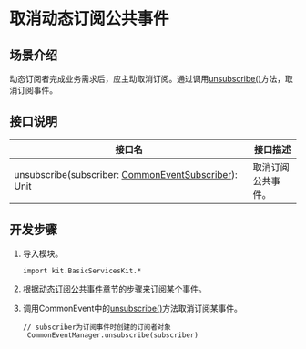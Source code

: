 # 取消动态订阅公共事件

## 场景介绍

动态订阅者完成业务需求后，应主动取消订阅。通过调用[unsubscribe()](../../../../API_Reference/source_zh_cn/apis/BasicServicesKit/cj-apis-common_event_manager.md#static-func-unsubscribecommoneventsubscriber)方法，取消订阅事件。

## 接口说明

| 接口名 | 接口描述 |
| -------- | -------- |
| unsubscribe(subscriber:&nbsp;[CommonEventSubscriber](../../../../API_Reference/source_zh_cn/apis/BasicServicesKit/cj-apis-common_event_manager.md#class-commoneventsubscriber)): Unit | 取消订阅公共事件。 |

## 开发步骤

1. 导入模块。

   <!-- compile -->

   ```cangjie
   import kit.BasicServicesKit.*
   ```

2. 根据[动态订阅公共事件](./cj-common-event-subscription.md)章节的步骤来订阅某个事件。

3. 调用CommonEvent中的[unsubscribe()](../../../../API_Reference/source_zh_cn/apis/BasicServicesKit/cj-apis-common_event_manager.md#static-func-unsubscribecommoneventsubscriber)方法取消订阅某事件。

   <!-- compile -->

   ```cangjie
   // subscriber为订阅事件时创建的订阅者对象
    CommonEventManager.unsubscribe(subscriber)
   ```
